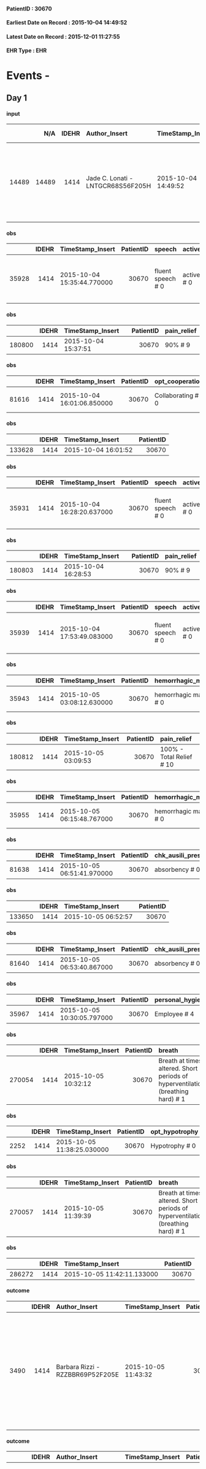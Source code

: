 
#### PatientID : 30670
#### Earliest Date on Record : 2015-10-04 14:49:52
#### Latest Date on Record : 2015-12-01 11:27:55
#### EHR Type : EHR

# Events - 

## Day 1

#### input
|       |    N/A |   IDEHR | Author_Insert                     | TimeStamp_Insert    |   IDAccess | EHRType   |   PatientID |   IDDigitalSignDocument | persone_vicine   |   Unnamed: 0_y.1 |   IDDIAGNOSI_ICD |   Non_Rilevabile_y.1 | Note_Non_Rilevabile_y.1   | I_ICD                     | II_ICD                                          | III_ICD                                                                                  | IV_ICD                                                                                                                                                                | I_Anno   |
|------:|-------:|--------:|:----------------------------------|:--------------------|-----------:|:----------|------------:|------------------------:|:-----------------|-----------------:|-----------------:|---------------------:|:--------------------------|:--------------------------|:------------------------------------------------|:-----------------------------------------------------------------------------------------|:----------------------------------------------------------------------------------------------------------------------------------------------------------------------|:---------|
| 14489 |  14489 |    1414 | Jade C. Lonati - LNTGCR68S56F205H | 2015-10-04 14:49:52 |      11232 | EHR       |       30670 |                  150266 | N/A              |               50 |               50 |                    0 | NR                        | 28983 - Mielofibrosi#2615 | 1536 - Tumori maligni del colon ascendente#2039 | 1732 - Altri tumori maligni della cute dell'orecchio e del condotto uditivo esterno#2561 | 25000 - Diabete mellito - tipo II (non insulinodipendente) (diabete dell'adulto) o non specificato - non definito se controllato - senza menzione di complicanze#2314 | 2015#55  |

#### obs
|       |   IDEHR | TimeStamp_Insert           |   PatientID | speech            | active_diuresis     | dyspnoea    | motor_performance                                                                                  | body_temp    | cognitive_state   |
|------:|--------:|:---------------------------|------------:|:------------------|:--------------------|:------------|:---------------------------------------------------------------------------------------------------|:-------------|:------------------|
| 35928 |    1414 | 2015-10-04 15:35:44.770000 |       30670 | fluent speech # 0 | active diuresis # 0 | at rest # 0 | 30% - Patient with directions to the hospital or home hospitalization, intensive home support # 03 | Apyrexia # 0 | Polished # 2      |

#### obs
|        |   IDEHR | TimeStamp_Insert    |   PatientID | pain_relief   |
|-------:|--------:|:--------------------|------------:|:--------------|
| 180800 |    1414 | 2015-10-04 15:37:51 |       30670 | 90% # 9       |

#### obs
|       |   IDEHR | TimeStamp_Insert           |   PatientID | opt_cooperation   | chk_ausili_presidi   | chk_ausili_incont                       | opt_care_giver   | asthenia     | cachexia     | dyspnoea    | motor_performance              | body_temp    | agitation_behavior_freq   | mood      | diet     | cognitive_state   | feces_elimination   | consumption_help   |
|------:|--------:|:---------------------------|------------:|:------------------|:---------------------|:----------------------------------------|:-----------------|:-------------|:-------------|:------------|:-------------------------------|:-------------|:--------------------------|:----------|:---------|:------------------|:--------------------|:-------------------|
| 81616 |    1414 | 2015-10-04 16:01:06.850000 |       30670 | Collaborating # 0 | absorbency # 0       | absorbency # 0; disposable sleepers # 1 | This # 0         | Moderate # 1 | cachexia # 0 | at rest # 0 | bedridden, nontransferable # 5 | Apyrexia # 1 | quiet # 0                 | Fear # 08 | soft # 1 | Polished # 2      | Independent # 0     | Independent # 0    |

#### obs
|        |   IDEHR | TimeStamp_Insert    |   PatientID |
|-------:|--------:|:--------------------|------------:|
| 133628 |    1414 | 2015-10-04 16:01:52 |       30670 |

#### obs
|       |   IDEHR | TimeStamp_Insert           |   PatientID | speech            | active_diuresis     | dyspnoea    | motor_performance                                                                       | body_temp    | cognitive_state   |
|------:|--------:|:---------------------------|------------:|:------------------|:--------------------|:------------|:----------------------------------------------------------------------------------------|:-------------|:------------------|
| 35931 |    1414 | 2015-10-04 16:28:20.637000 |       30670 | fluent speech # 0 | active diuresis # 0 | at rest # 0 | 20% - Patient with serious impairment of organ functions, one or irreversible pi√π # 02 | Apyrexia # 0 | Polished # 2      |

#### obs
|        |   IDEHR | TimeStamp_Insert    |   PatientID | pain_relief   |
|-------:|--------:|:--------------------|------------:|:--------------|
| 180803 |    1414 | 2015-10-04 16:28:53 |       30670 | 90% # 9       |

#### obs
|       |   IDEHR | TimeStamp_Insert           |   PatientID | speech            | active_diuresis     | dyspnoea    | motor_performance                                                                       | body_temp    | cognitive_state   |
|------:|--------:|:---------------------------|------------:|:------------------|:--------------------|:------------|:----------------------------------------------------------------------------------------|:-------------|:------------------|
| 35939 |    1414 | 2015-10-04 17:53:49.083000 |       30670 | fluent speech # 0 | active diuresis # 0 | at rest # 0 | 20% - Patient with serious impairment of organ functions, one or irreversible pi√π # 02 | Apyrexia # 0 | Polished # 2      |

#### obs
|       |   IDEHR | TimeStamp_Insert           |   PatientID | hemorrhagic_manifestation      | speech            | active_diuresis     | dyspnoea    | motor_performance        | body_temp    | mood                         | cognitive_state   |
|------:|--------:|:---------------------------|------------:|:-------------------------------|:------------------|:--------------------|:------------|:-------------------------|:-------------|:-----------------------------|:------------------|
| 35943 |    1414 | 2015-10-05 03:08:12.630000 |       30670 | hemorrhagic manifestations # 0 | fluent speech # 0 | active diuresis # 0 | at rest # 0 | 10% - Patient dying # 01 | Apyrexia # 0 | Fear # 08; helplessness # 10 | Polished # 2      |

#### obs
|        |   IDEHR | TimeStamp_Insert    |   PatientID | pain_relief              |
|-------:|--------:|:--------------------|------------:|:-------------------------|
| 180812 |    1414 | 2015-10-05 03:09:53 |       30670 | 100% - Total Relief # 10 |

#### obs
|       |   IDEHR | TimeStamp_Insert           |   PatientID | hemorrhagic_manifestation      | speech            | active_diuresis     | dyspnoea    | motor_performance        | body_temp    | mood                         | cognitive_state   |
|------:|--------:|:---------------------------|------------:|:-------------------------------|:------------------|:--------------------|:------------|:-------------------------|:-------------|:-----------------------------|:------------------|
| 35955 |    1414 | 2015-10-05 06:15:48.767000 |       30670 | hemorrhagic manifestations # 0 | fluent speech # 0 | active diuresis # 0 | at rest # 0 | 10% - Patient dying # 01 | Apyrexia # 0 | Fear # 08; helplessness # 10 | Polished # 2      |

#### obs
|       |   IDEHR | TimeStamp_Insert           |   PatientID | chk_ausili_presidi   | chk_ausili_incont   | dyspnoea    | body_temp   | agitation_behavior_freq   |
|------:|--------:|:---------------------------|------------:|:---------------------|:--------------------|:------------|:------------|:--------------------------|
| 81638 |    1414 | 2015-10-05 06:51:41.970000 |       30670 | absorbency # 0       | absorbency # 0      | at rest # 0 | Fever # 0   | agitated # 1              |

#### obs
|        |   IDEHR | TimeStamp_Insert    |   PatientID |
|-------:|--------:|:--------------------|------------:|
| 133650 |    1414 | 2015-10-05 06:52:57 |       30670 |

#### obs
|       |   IDEHR | TimeStamp_Insert           |   PatientID | chk_ausili_presidi   | chk_ausili_incont   | dyspnoea    | body_temp   | agitation_behavior_freq   |
|------:|--------:|:---------------------------|------------:|:---------------------|:--------------------|:------------|:------------|:--------------------------|
| 81640 |    1414 | 2015-10-05 06:53:40.867000 |       30670 | absorbency # 0       | absorbency # 0      | at rest # 0 | Fever # 0   | agitated # 1              |

#### obs
|       |   IDEHR | TimeStamp_Insert           |   PatientID | personal_hygiene   | mobility     | motor_performance        |
|------:|--------:|:---------------------------|------------:|:-------------------|:-------------|:-------------------------|
| 35967 |    1414 | 2015-10-05 10:30:05.797000 |       30670 | Employee # 4       | Employee # 4 | 10% - Patient dying # 01 |

#### obs
|        |   IDEHR | TimeStamp_Insert    |   PatientID | breath                                                                          | consolability           | body_language   | facial_expression           |
|-------:|--------:|:--------------------|------------:|:--------------------------------------------------------------------------------|:------------------------|:----------------|:----------------------------|
| 270054 |    1414 | 2015-10-05 10:32:12 |       30670 | Breath at times altered. Short periods of hyperventilation (breathing hard) # 1 | Not for consolation # 0 | Relaxed # 0     | Smiling or inexpressive # 0 |

#### obs
|      |   IDEHR | TimeStamp_Insert           |   PatientID | opt_hypotrophy   | dyspnoea   | body_temp   |
|-----:|--------:|:---------------------------|------------:|:-----------------|:-----------|:------------|
| 2252 |    1414 | 2015-10-05 11:38:25.030000 |       30670 | Hypotrophy # 0   | No # 0     | Fever # 1   |

#### obs
|        |   IDEHR | TimeStamp_Insert    |   PatientID | breath                                                                          | consolability           | body_language   | facial_expression           |
|-------:|--------:|:--------------------|------------:|:--------------------------------------------------------------------------------|:------------------------|:----------------|:----------------------------|
| 270057 |    1414 | 2015-10-05 11:39:39 |       30670 | Breath at times altered. Short periods of hyperventilation (breathing hard) # 1 | Not for consolation # 0 | Relaxed # 0     | Smiling or inexpressive # 0 |

#### obs
|        |   IDEHR | TimeStamp_Insert           |   PatientID |
|-------:|--------:|:---------------------------|------------:|
| 286272 |    1414 | 2015-10-05 11:42:11.133000 |       30670 |

#### outcome
|      |   IDEHR | Author_Insert                    | TimeStamp_Insert    |   PatientID |   IDDigitalSignDocument |   IDPAI_VIDAS | opt_problem              |   opt_problem_num | opt_obiettivo                                                                                               |   opt_obiettivo_num | ds_note       | opt_stato_problema   |   opt_stato_problema_num | opt_interventi                                                                                                                                                                           |   opt_interventi_num |
|-----:|--------:|:---------------------------------|:--------------------|------------:|------------------------:|--------------:|:-------------------------|------------------:|:------------------------------------------------------------------------------------------------------------|--------------------:|:--------------|:---------------------|-------------------------:|:-----------------------------------------------------------------------------------------------------------------------------------------------------------------------------------------|---------------------:|
| 3490 |    1414 | Barbara Rizzi - RZZBBR69P52F205E | 2015-10-05 11:43:32 |       30670 |                  150960 |          5504 | Alteration hive # 33 = 0 |                 4 | The patient will acquire an awareness of the factors that contribute to the alteration of the alve # 66 = 0 |                   4 | dying patient | closed Problem # 2   |                        2 | Informative - Inform on the factors that lead to the alteration of the patient # 550 = 0; Informative - Inform the patient / caregiver on the possible solutions to be adopted # 551 = 0 |                    4 |

#### outcome
|      |   IDEHR | Author_Insert                    | TimeStamp_Insert    |   PatientID |   IDDigitalSignDocument |   IDPAI_VIDAS | opt_problem                                                |   opt_problem_num | opt_obiettivo                |   opt_obiettivo_num | opt_stato_problema   |   opt_stato_problema_num | opt_interventi                                                                                                                                                                                                                                                                                                                                                                   |   opt_interventi_num |
|-----:|--------:|:---------------------------------|:--------------------|------------:|------------------------:|--------------:|:-----------------------------------------------------------|------------------:|:-----------------------------|--------------------:|:---------------------|-------------------------:|:---------------------------------------------------------------------------------------------------------------------------------------------------------------------------------------------------------------------------------------------------------------------------------------------------------------------------------------------------------------------------------|---------------------:|
| 3492 |    1414 | Barbara Rizzi - RZZBBR69P52F205E | 2015-10-05 11:45:21 |       30670 |                  150969 |          5506 | Alteration or risk of impairment of lung function # 26 = 0 |                 3 | Palliative Sedation # 46 = 0 |                   4 | Open Problem # 1     |                        1 | Education - Educate the caregiver / patient recognition / treatment of the symptom # 280; PAI Implementation - therapeutic upgrading # 283 = 0; PAI Implementation - properly administer the drugs as prescription # 284 = 0; PAI Implementation - Evaluate the effectiveness of the administration Drug # 285 = 0; Counseling - Share with caregiver therapeutic path # 288 = 0 |                    4 |

#### death
|     |   IDDecesso |   IDEHR | Author_Insert                    | TimeStamp_Insert    |   PatientID |   IDDigitalSignDocument | Date                | Luogo_decesso     |
|----:|------------:|--------:|:---------------------------------|:--------------------|------------:|------------------------:|:--------------------|:------------------|
| 266 |         267 |    1414 | Barbara Rizzi - RZZBBR69P52F205E | 2015-10-05 12:23:13 |       30670 |                  151073 | 2015-10-05 11:50:00 | Vidas Hospice # 1 |

#### obs
|       |   IDEHR | TimeStamp_Insert           |   PatientID | personal_hygiene   | urine_elimination   | mobility   | hemorrhagic_manifestation   | speech   | cough   | nausea   | memory_deficit   | cognitive_deficit   | active_diuresis   | lack_of_appetite   | asthenia   | cachexia   | dyspnoea   | motor_performance   | body_temp   | mood   | diet   | cognitive_state   | feces_elimination   | consumption_help   |
|------:|--------:|:---------------------------|------------:|:-------------------|:--------------------|:-----------|:----------------------------|:---------|:--------|:---------|:-----------------|:--------------------|:------------------|:-------------------|:-----------|:-----------|:-----------|:--------------------|:------------|:-------|:-------|:------------------|:--------------------|:-------------------|
| 35991 |    1414 | 2015-10-05 12:36:42.257000 |       30670 | NR                 | NR                  | NR         | NR                          | NR       | NR      | NR       | NR               | NR                  | NR                | NR                 | NR         | NR         | NR         | NR                  | NR          | NR     | NR     | NR                | NR                  | NR                 |

#### outcome
|      |   IDEHR | Author_Insert                          | TimeStamp_Insert    |   PatientID |   IDDigitalSignDocument |   IDPAI_VIDAS | opt_problem                                                |   opt_problem_num | opt_obiettivo                                                       |   opt_obiettivo_num | ds_note       | opt_stato_problema   |   opt_stato_problema_num | opt_interventi                                                                                                                                                                                                                                                                            |   opt_interventi_num |
|-----:|--------:|:---------------------------------------|:--------------------|------------:|------------------------:|--------------:|:-----------------------------------------------------------|------------------:|:--------------------------------------------------------------------|--------------------:|:--------------|:---------------------|-------------------------:|:------------------------------------------------------------------------------------------------------------------------------------------------------------------------------------------------------------------------------------------------------------------------------------------|---------------------:|
| 3512 |    1414 | Taraschi GIANFRANCO - TRSGFR72S30F205H | 2015-10-05 12:37:33 |       30670 |                  151134 |          5526 | Impaired mobility † / limitation of physical movement # 27 |                 1 | Minimize the possibility of injuries. If present, maintain QoL # 47 |                   4 | goal achieved | closed Problem # 2   |                        2 | PAI Implementation - Maintaining proper position in bed # 293; PAI Implementation - Keep well hydrated skin and elastic # 295; PAI Implementation - Avoid positions biased # 294; PAI Implementation - Program the change of position that reduces the pressure in vulnerable areas # 292 |                    4 |

#### outcome
|      |   IDEHR | Author_Insert                          | TimeStamp_Insert    |   PatientID |   IDDigitalSignDocument |   IDPAI_VIDAS | opt_problem                                                |   opt_problem_num | opt_obiettivo                |   opt_obiettivo_num | opt_stato_problema   |   opt_stato_problema_num | opt_interventi                                                                                                                                                                                                                                                                                                                                                                   |   opt_interventi_num |
|-----:|--------:|:---------------------------------------|:--------------------|------------:|------------------------:|--------------:|:-----------------------------------------------------------|------------------:|:-----------------------------|--------------------:|:---------------------|-------------------------:|:---------------------------------------------------------------------------------------------------------------------------------------------------------------------------------------------------------------------------------------------------------------------------------------------------------------------------------------------------------------------------------|---------------------:|
| 3513 |    1414 | Taraschi GIANFRANCO - TRSGFR72S30F205H | 2015-10-05 12:37:52 |       30670 |                  151139 |          5527 | Alteration or risk of impairment of lung function # 26 = 0 |                 3 | Palliative Sedation # 46 = 0 |                   4 | closed Problem # 2   |                        2 | Education - Educate the caregiver / patient recognition / treatment of the symptom # 280; PAI Implementation - therapeutic upgrading # 283 = 0; PAI Implementation - properly administer the drugs as prescription # 284 = 0; PAI Implementation - Evaluate the effectiveness of the administration Drug # 285 = 0; Counseling - Share with caregiver therapeutic path # 288 = 0 |                    4 |

#### input
|       |    N/A |   IDEHR | Author_Insert                        | TimeStamp_Insert    | EHRType   |   PatientID |   IDDigitalSignDocument | persone_vicine   |   Unnamed: 0_y.1 |   IDDIAGNOSI_ICD |   Non_Rilevabile_y.1 | Note_Non_Rilevabile_y.1   | I_ICD                     | II_ICD                                          | III_ICD                                                                                  | IV_ICD                                                                                                                                                                | V_ICD                                         | I_Anno   |
|------:|-------:|--------:|:-------------------------------------|:--------------------|:----------|------------:|------------------------:|:-----------------|-----------------:|-----------------:|---------------------:|:--------------------------|:--------------------------|:------------------------------------------------|:-----------------------------------------------------------------------------------------|:----------------------------------------------------------------------------------------------------------------------------------------------------------------------|:----------------------------------------------|:---------|
| 14491 |  14491 |    1414 | Calamida Fabrizio - CLMFRZ71S19F205R | 2015-10-05 12:42:37 | EHR       |       30670 |                  151148 | N/A              |               52 |               52 |                    0 | NR                        | 28983 - Mielofibrosi#2615 | 1536 - Tumori maligni del colon ascendente#2039 | 1732 - Altri tumori maligni della cute dell'orecchio e del condotto uditivo esterno#2561 | 25000 - Diabete mellito - tipo II (non insulinodipendente) (diabete dell'adulto) o non specificato - non definito se controllato - senza menzione di complicanze#2314 | V667 - Trattamento per cure palliative#2402=0 | 2015#55  |

#### input
|       |    N/A |   IDEHR | Author_Insert                        | TimeStamp_Insert    | EHRType   |   PatientID |   IDDigitalSignDocument | persone_vicine   |   Unnamed: 0_y.1 |   IDDIAGNOSI_ICD |   Non_Rilevabile_y.1 | Note_Non_Rilevabile_y.1   | I_ICD                     | II_ICD                                          | III_ICD                                                                                  | IV_ICD                                                                                                                                                                | V_ICD                                         | VI_ICD                                                         | I_Anno   |
|------:|-------:|--------:|:-------------------------------------|:--------------------|:----------|------------:|------------------------:|:-----------------|-----------------:|-----------------:|---------------------:|:--------------------------|:--------------------------|:------------------------------------------------|:-----------------------------------------------------------------------------------------|:----------------------------------------------------------------------------------------------------------------------------------------------------------------------|:----------------------------------------------|:---------------------------------------------------------------|:---------|
| 14492 |  14492 |    1414 | Calamida Fabrizio - CLMFRZ71S19F205R | 2015-10-05 12:43:34 | EHR       |       30670 |                  151149 | N/A              |               53 |               53 |                    0 | NR                        | 28983 - Mielofibrosi#2615 | 1536 - Tumori maligni del colon ascendente#2039 | 1732 - Altri tumori maligni della cute dell'orecchio e del condotto uditivo esterno#2561 | 25000 - Diabete mellito - tipo II (non insulinodipendente) (diabete dell'adulto) o non specificato - non definito se controllato - senza menzione di complicanze#2314 | V667 - Trattamento per cure palliative#2402=0 | V604 - Mancanza di un familiare capace di prestare cure#2383=0 | 2015#55  |


## Day 2

#### care
|      |   IDEHR | Author_Insert                           | TimeStamp_Insert    | EHRType   |   PatientID |   IDGESTIONE_AUSILI |   ds_ncons |   ds_nritiro |   opt_annulla_consegna | dt_Ric_consegna     | dt_ric_cons_forn    | dt_ric_ritiro       | dt_ric_ritiro_forn   | opt_ausilio                    |
|-----:|--------:|:----------------------------------------|:--------------------|:----------|------------:|--------------------:|-----------:|-------------:|-----------------------:|:--------------------|:--------------------|:--------------------|:---------------------|:-------------------------------|
| 2256 |    2743 | martinoli massimo l. - mrtmsm69t31f205t | 2015-10-05 15:10:17 | amb       |       30670 |                2100 |      25968 |        26251 |                      0 | 2015-08-28 00:00:00 | 2015-08-28 00:00:00 | 2015-10-05 00:00:00 | 2015-10-05 00:00:00  | decubitus cushion silicone # 9 |

#### care
|      |   IDEHR | Author_Insert                           | TimeStamp_Insert    | EHRType   |   PatientID |   IDGESTIONE_AUSILI |   ds_ncons |   ds_nritiro |   opt_annulla_consegna | dt_Ric_consegna     | dt_ric_cons_forn    | dt_ric_ritiro       | dt_ric_ritiro_forn   | opt_ausilio                          |
|-----:|--------:|:----------------------------------------|:--------------------|:----------|------------:|--------------------:|-----------:|-------------:|-----------------------:|:--------------------|:--------------------|:--------------------|:---------------------|:-------------------------------------|
| 2257 |    2743 | martinoli massimo l. - mrtmsm69t31f205t | 2015-10-05 15:10:34 | amb       |       30670 |                2101 |      25968 |        26251 |                      0 | 2015-08-28 00:00:00 | 2015-08-28 00:00:00 | 2015-10-05 00:00:00 | 2015-10-05 00:00:00  | 2 tips walker 2 wheels (walker) # 10 |

#### care
|      |   IDEHR | Author_Insert                           | TimeStamp_Insert    | EHRType   |   PatientID |   IDGESTIONE_AUSILI |   ds_ncons |   ds_nritiro |   opt_annulla_consegna | ds_note_x                                                        | dt_Ric_consegna     | dt_ric_cons_forn    | dt_ric_ritiro       | dt_ric_ritiro_forn   | opt_ausilio                    |
|-----:|--------:|:----------------------------------------|:--------------------|:----------|------------:|--------------------:|-----------:|-------------:|-----------------------:|:-----------------------------------------------------------------|:--------------------|:--------------------|:--------------------|:---------------------|:-------------------------------|
| 2272 |    2743 | martinoli massimo l. - mrtmsm69t31f205t | 2015-10-06 12:36:09 | amb       |       30670 |                2116 |      25968 |        26251 |                      0 | they delivered in hospice. and that the removal order elli 26254 | 2015-08-28 00:00:00 | 2015-08-28 00:00:00 | 2015-10-05 00:00:00 | 2015-10-05 00:00:00  | decubitus cushion silicone # 9 |

#### care
|      |   IDEHR | Author_Insert                           | TimeStamp_Insert    | EHRType   |   PatientID |   IDGESTIONE_AUSILI |   ds_ncons |   ds_nritiro |   opt_annulla_consegna | ds_note_x                                                        | dt_Ric_consegna     | dt_ric_cons_forn    | dt_ric_ritiro       | dt_ric_ritiro_forn   | opt_ausilio                    |
|-----:|--------:|:----------------------------------------|:--------------------|:----------|------------:|--------------------:|-----------:|-------------:|-----------------------:|:-----------------------------------------------------------------|:--------------------|:--------------------|:--------------------|:---------------------|:-------------------------------|
| 2273 |    2743 | martinoli massimo l. - mrtmsm69t31f205t | 2015-10-06 12:36:35 | amb       |       30670 |                2117 |      25968 |        26251 |                      0 | they delivered in hospice. and that the removal order elli 26254 | 2015-08-28 00:00:00 | 2015-08-28 00:00:00 | 2015-10-05 00:00:00 | 2015-10-05 00:00:00  | decubitus cushion silicone # 9 |

#### care
|      |   IDEHR | Author_Insert                           | TimeStamp_Insert    | EHRType   |   PatientID |   IDGESTIONE_AUSILI |   ds_ncons |   ds_nritiro |   opt_annulla_consegna | ds_note_x                                                        | dt_Ric_consegna     | dt_ric_cons_forn    | dt_ric_ritiro       | dt_ric_ritiro_forn   | opt_ausilio                    |
|-----:|--------:|:----------------------------------------|:--------------------|:----------|------------:|--------------------:|-----------:|-------------:|-----------------------:|:-----------------------------------------------------------------|:--------------------|:--------------------|:--------------------|:---------------------|:-------------------------------|
| 2274 |    2743 | martinoli massimo l. - mrtmsm69t31f205t | 2015-10-06 12:36:53 | amb       |       30670 |                2118 |      25968 |        26251 |                      0 | they delivered in hospice. and that the removal order elli 26254 | 2015-08-28 00:00:00 | 2015-08-28 00:00:00 | 2015-10-05 00:00:00 | 2015-10-05 00:00:00  | decubitus cushion silicone # 9 |

#### care
|      |   IDEHR | Author_Insert                           | TimeStamp_Insert    | EHRType   |   PatientID |   IDGESTIONE_AUSILI |   ds_ncons |   ds_nritiro |   opt_annulla_consegna | ds_note_x                                                        | dt_Ric_consegna     | dt_ric_cons_forn    | dt_ric_ritiro       | dt_ric_ritiro_forn   | opt_ausilio                          |
|-----:|--------:|:----------------------------------------|:--------------------|:----------|------------:|--------------------:|-----------:|-------------:|-----------------------:|:-----------------------------------------------------------------|:--------------------|:--------------------|:--------------------|:---------------------|:-------------------------------------|
| 2275 |    2743 | martinoli massimo l. - mrtmsm69t31f205t | 2015-10-06 12:37:05 | amb       |       30670 |                2119 |      25968 |        26251 |                      0 | they delivered in hospice. and that the removal order elli 26254 | 2015-08-28 00:00:00 | 2015-08-28 00:00:00 | 2015-10-05 00:00:00 | 2015-10-05 00:00:00  | 2 tips walker 2 wheels (walker) # 10 |


## Day 5

#### care
|      |   IDEHR | Author_Insert                           | TimeStamp_Insert    | EHRType   |   PatientID |   IDGESTIONE_AUSILI |   ds_ncons |   ds_nritiro | dt_ritiro           |   opt_annulla_consegna | ds_note_x                                                        | dt_Ric_consegna     | dt_ric_cons_forn    | dt_ric_ritiro       | dt_ric_ritiro_forn   | opt_ausilio                    |
|-----:|--------:|:----------------------------------------|:--------------------|:----------|------------:|--------------------:|-----------:|-------------:|:--------------------|-----------------------:|:-----------------------------------------------------------------|:--------------------|:--------------------|:--------------------|:---------------------|:-------------------------------|
| 2365 |    2743 | martinoli massimo l. - mrtmsm69t31f205t | 2015-10-09 12:12:43 | amb       |       30670 |                2209 |      25968 |        26251 | 2015-10-08 00:00:00 |                      0 | they delivered in hospice. and that the removal order elli 26254 | 2015-08-28 00:00:00 | 2015-08-28 00:00:00 | 2015-10-05 00:00:00 | 2015-10-05 00:00:00  | decubitus cushion silicone # 9 |

#### care
|      |   IDEHR | Author_Insert                           | TimeStamp_Insert    | EHRType   |   PatientID |   IDGESTIONE_AUSILI |   ds_ncons |   ds_nritiro | dt_ritiro           |   opt_annulla_consegna | ds_note_x                                                        | dt_Ric_consegna     | dt_ric_cons_forn    | dt_ric_ritiro       | dt_ric_ritiro_forn   | opt_ausilio                          |
|-----:|--------:|:----------------------------------------|:--------------------|:----------|------------:|--------------------:|-----------:|-------------:|:--------------------|-----------------------:|:-----------------------------------------------------------------|:--------------------|:--------------------|:--------------------|:---------------------|:-------------------------------------|
| 2366 |    2743 | martinoli massimo l. - mrtmsm69t31f205t | 2015-10-09 12:12:55 | amb       |       30670 |                2210 |      25968 |        26251 | 2015-10-08 00:00:00 |                      0 | they delivered in hospice. and that the removal order elli 26254 | 2015-08-28 00:00:00 | 2015-08-28 00:00:00 | 2015-10-05 00:00:00 | 2015-10-05 00:00:00  | 2 tips walker 2 wheels (walker) # 10 |


## Day 58

#### care
|      |   IDEHR | Author_Insert                           | TimeStamp_Insert    | EHRType   |   PatientID |   IDGESTIONE_AUSILI |   ds_ncons |   ds_nbolla | dt_consegna         |   ds_nritiro | dt_ritiro           |   opt_annulla_consegna | ds_note_x                                                        | dt_Ric_consegna     | dt_ric_cons_forn    | dt_ric_ritiro       | dt_ric_ritiro_forn   | opt_ausilio                    |
|-----:|--------:|:----------------------------------------|:--------------------|:----------|------------:|--------------------:|-----------:|------------:|:--------------------|-------------:|:--------------------|-----------------------:|:-----------------------------------------------------------------|:--------------------|:--------------------|:--------------------|:---------------------|:-------------------------------|
| 3390 |    2743 | martinoli massimo l. - mrtmsm69t31f205t | 2015-12-01 11:27:40 | amb       |       30670 |                3248 |      25968 |         868 | 2015-08-31 00:00:00 |        26251 | 2015-10-08 00:00:00 |                      0 | they delivered in hospice. and that the removal order elli 26254 | 2015-08-28 00:00:00 | 2015-08-28 00:00:00 | 2015-10-05 00:00:00 | 2015-10-05 00:00:00  | decubitus cushion silicone # 9 |

#### care
|      |   IDEHR | Author_Insert                           | TimeStamp_Insert    | EHRType   |   PatientID |   IDGESTIONE_AUSILI |   ds_ncons |   ds_nbolla | dt_consegna         |   ds_nritiro | dt_ritiro           |   opt_annulla_consegna | ds_note_x                                                        | dt_Ric_consegna     | dt_ric_cons_forn    | dt_ric_ritiro       | dt_ric_ritiro_forn   | opt_ausilio                          |
|-----:|--------:|:----------------------------------------|:--------------------|:----------|------------:|--------------------:|-----------:|------------:|:--------------------|-------------:|:--------------------|-----------------------:|:-----------------------------------------------------------------|:--------------------|:--------------------|:--------------------|:---------------------|:-------------------------------------|
| 3391 |    2743 | martinoli massimo l. - mrtmsm69t31f205t | 2015-12-01 11:27:55 | amb       |       30670 |                3249 |      25968 |         868 | 2015-08-31 00:00:00 |        26251 | 2015-10-08 00:00:00 |                      0 | they delivered in hospice. and that the removal order elli 26254 | 2015-08-28 00:00:00 | 2015-08-28 00:00:00 | 2015-10-05 00:00:00 | 2015-10-05 00:00:00  | 2 tips walker 2 wheels (walker) # 10 |



